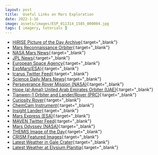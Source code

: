 ```yaml
---
layout: post
title:  Useful Links on Mars Exploration
date: 2022-1-16
image: assets/images/ESP_011314_1585_000004.jpg
tags: [ imagery, tutorials ]
---
```


- [HiRISE Picture of the Day Archive](https://www.uahirise.org/hipod/archive/){:target="_blank"}
- [Mars Reconnaissance Orbiter](https://mars.nasa.gov/mro/news/){:target="_blank"}
- [NASA Mars News](https://mars.nasa.gov/news/?page=0&per_page=40&order=publish_date+desc%2Ccreated_at+desc&search=&category=19%2C165%2C184%2C204&blank_scope=Latest){:target="_blank"}  
- [JPL News](https://www.jpl.nasa.gov/news){:target="_blank"}
- [European Space Agency](https://www.esa.int/){:target="_blank"}
- [ExoMars(ESA)](https://exploration.esa.int/web/mars/){:target="_blank"}
- [Icarus Twitter Feed](https://twitter.com/IcarusJournal){:target="_blank"}
- [Science Daily Mars News](https://www.sciencedaily.com/news/space_time/mars/){:target="_blank"}
- [Perseverance Rover Mission (NASA)](https://mars.nasa.gov/mars2020/){:target="_blank"}
- [Hope (al-Amal) United Arab Emirates Orbiter (UAE)](https://en.wikipedia.org/wiki/Emirates_Mars_Mission){:target="_blank"}
- [Tianwen-1 Orbiter and Lander/Rover (PRC)](https://en.wikipedia.org/wiki/Tianwen-1){:target="_blank"}
- [Curiosity Rover](https://mars.nasa.gov/msl/multimedia/raw-images/?order=sol+desc%2Cinstrument_sort+asc%2Csample_type_sort+asc%2C+date_taken+desc&per_page=50&page=0&mission=msl){:target="_blank"}
- [ChemCam Instrument](https://www.msl-chemcam.com/){:target="_blank"}
- [Insight Lander](https://mars.nasa.gov/insight/){:target="_blank"}
- [Mars Express (ESA)](https://sci.esa.int/web/mars-express/home){:target="_blank"}
- [MAVEN Twitter Feed](https://twitter.com/MAVEN2Mars){:target="_blank"}
- [Mars Odyssey (NASA)](https://mars.nasa.gov/odyssey/){:target="_blank"}
- [THEMIS Image of the Day](http://themis.asu.edu/allimages){:target="_blank"}
- [CRISM Featured Images](http://crism.jhuapl.edu/){:target="_blank"}
- [Latest Weather in Gale Crater](https://mars.nasa.gov/layout/embed/image/mslweather/){:target="_blank"}
- [Latest Weather at Elysium Planitia](https://mars.nasa.gov/layout/embed/image/insightweather/){:target="_blank"}
